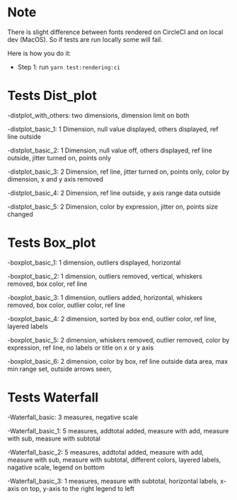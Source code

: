 # Note

There is slight difference between fonts rendered on CircleCI
and on local dev (MacOS). So if tests are run locally some will fail.

Here is how you do it:

- Step 1: run `yarn test:rendering:ci` 


# Tests Dist_plot

-distplot_with_others:
two dimensions,
dimension limit on both

-distplot_basic_1:
1 Dimension,
null value displayed,
others displayed,
ref line outside

-distplot_basic_2:
1 Dimension,
null value off,
others displayed,
ref line outside,
jitter turned on,
points only

-distplot_basic_3:
2 Dimension,
ref line,
jitter turned on,
points only,
color by dimension,
x and y axis removed

-distplot_basic_4:
2 Dimension,
ref line outside,
y axis range data outside

-distplot_basic_5:
2 Dimension,
color by expression,
jitter on,
points size changed



# Tests Box_plot


-boxplot_basic_1:
1 dimension,
outliers displayed,
horizontal

-boxplot_basic_2:
1 dimension,
outliers removed,
vertical,
whiskers removed,
box color,
ref line

-boxplot_basic_3:
1 dimension,
outliers added,
horizontal,
whiskers removed,
box color,
outlier color,
ref line

-boxplot_basic_4:
2 dimension,
sorted by box end,
outlier color,
ref line,
layered labels

-boxplot_basic_5:
2 dimension,
whiskers removed,
outlier removed,
color by expression,
ref line,
no labels or title on x or y axis

-boxplot_basic_6:
2 dimension,
color by box,
ref line outside data area,
max min range set,
outside arrows seen,

# Tests Waterfall


-Waterfall_basic:
3 measures,
negative scale

-Waterfall_basic_1:
5 measures,
addtotal added,
measure with add,
measure with sub,
measure with subtotal

-Waterfall_basic_2:
5 measures,
addtotal added,
measure with add,
measure with sub,
measure with subtotal,
different colors,
layered labels,
nagative scale,
legend on bottom

-Waterfall_basic_3:
1 measures,
measure with subtotal,
horizontal labels,
x-axis on top,
y-axis to the right
legend to left
